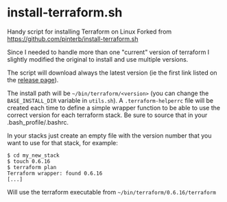 # install-terraform.sh

Handy script for installing Terraform on Linux
Forked from https://github.com/pinterb/install-terraform.sh

Since I needed to handle more than one "current" version of terraform I slightly modified the original to install and use multiple versions.

The script will download always the latest version (ie the first link listed on the [release page](https://releases.hashicorp.com/terraform/)).

The install path will be `~/bin/terraform/<version>` (you can change the `BASE_INSTALL_DIR` variable in `utils.sh`).
A `.terraform-helperrc` file will be created each time to define a simple wrapper function to be able to use the correct version for each terraform stack.
Be sure to source that in your .bash_profile/.bashrc.

In your stacks just create an empty file with the version number that you want to use for that stack, for example:

    $ cd my_new_stack
    $ touch 0.6.16
    $ terraform plan
    Terraform wrapper: found 0.6.16
    [...]


Will use the terraform executable from `~/bin/terraform/0.6.16/terraform`
